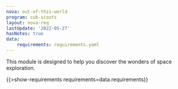 ```yaml
---
nova: out-of-this-world
program: cub-scouts
layout: nova-req
lastUpdate: '2022-05-27'
hasNotes: true
data:
    requirements: requirements.yaml
---
```


This module is designed to help you discover the wonders of space exploration.

{{>show-requirements requirements=data.requirements}}
